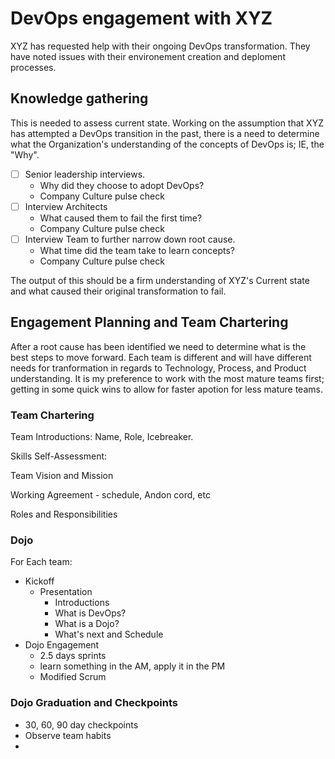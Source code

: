 # DevOps engagement with XYZ
XYZ has requested help with their ongoing DevOps transformation. They have noted issues with their environement creation and deploment processes. 

## Knowledge gathering
This is needed to assess current state. Working on the assumption that XYZ has attempted a DevOps transition in the past, there is a need to determine what the Organization's understanding of the concepts of DevOps is; IE, the "Why".
- [ ] Senior leadership interviews.
    - Why did they choose to adopt DevOps?
    - Company Culture pulse check
- [ ] Interview Architects
    - What caused them to fail the first time?
    - Company Culture pulse check
- [ ] Interview Team to further narrow down root cause.
    - What time did the team take to learn concepts?
    - Company Culture pulse check

The output of this should be a firm understanding of XYZ's Current state and what caused their original transformation to fail. 

## Engagement Planning and Team Chartering

After a root cause has been identified we need to determine what is the best steps to move forward. Each team is different and will have different needs for tranformation in regards to Technology, Process, and Product understanding. It is my preference to work with the most mature teams first; getting in some quick wins to allow for faster apotion for less mature teams. 

### Team Chartering 

Team Introductions: Name, Role, Icebreaker.

Skills Self-Assessment:

Team Vision and Mission

Working Agreement - schedule, Andon cord, etc

Roles and Responsibilities

### Dojo 
For Each team:
- Kickoff
   - Presentation
       - Introductions
       - What is DevOps?
       - What is a Dojo?
       - What's next and Schedule
- Dojo Engagement
    - 2.5 days sprints
    - learn something in the AM, apply it in the PM
    - Modified  Scrum
### Dojo Graduation and Checkpoints
- 30, 60, 90 day checkpoints
- Observe team habits
- 
